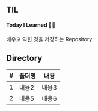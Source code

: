 ## TIL
#### Today I Learned ✍🏻
배우고 익힌 것을 저장하는 Repository


## Directory
| #   | 폴더명   | 내용   |
|---------|---------|---------|
| 1   | 내용2   | 내용3   |
| 2   | 내용5   | 내용6   |

